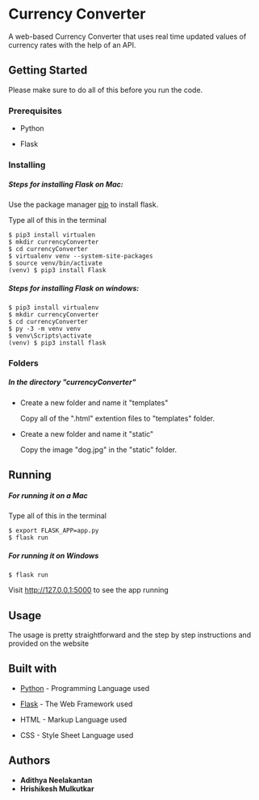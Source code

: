 # Currency Converter

A web-based Currency Converter that uses real time updated values of currency rates with the help of an API.

## Getting Started

Please make sure to do all of this before you run the code.

### Prerequisites

* Python 

* Flask

### Installing

##### Steps for installing Flask on Mac:

Use the package manager [pip](https://pip.pypa.io/en/stable/) to install flask.

Type all of this in the terminal

```
$ pip3 install virtualen
$ mkdir currencyConverter
$ cd currencyConverter
$ virtualenv venv --system-site-packages
$ source venv/bin/activate
(venv) $ pip3 install Flask
```
##### Steps for installing Flask on windows:

```
$ pip3 install virtualenv
$ mkdir currencyConverter
$ cd currencyConverter
$ py -3 -m venv venv
$ venv\Scripts\activate
(venv) $ pip3 install flask
```

### Folders
##### In the directory "currencyConverter"
* Create a new folder and name it "templates"

  Copy all of the ".html" extention files to "templates" folder.
 
* Create a new folder and name it "static"

  Copy the image "dog.jpg" in the "static" folder.

## Running 

##### For running it on a Mac

Type all of this in the terminal

```
$ export FLASK_APP=app.py
$ flask run
```

##### For running it on Windows

```
$ flask run
````

Visit http://127.0.0.1:5000 to see the app running

## Usage

The usage is pretty straightforward and the step by step instructions and provided on the website

## Built with

* [Python](https://www.python.org/) - Programming Language used

* [Flask](https://flask.palletsprojects.com/en/1.1.x/) - The Web Framework used

* HTML - Markup Language used

* CSS - Style Sheet Language used


## Authors

* **Adithya Neelakantan**
* **Hrishikesh Mulkutkar**



